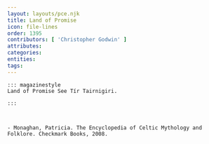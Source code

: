 ```yaml
---
layout: layouts/pce.njk
title: Land of Promise
icon: file-lines
order: 1395
contributors: [ 'Christopher Godwin' ]
attributes:
categories:
entities:
tags:
---
```

``` tab [group1:Info]
::: magazinestyle
Land of Promise See Tír Tairnigiri.

:::
```
``` tab [group1:Attributes]
```
``` tab [group1:Entities]
```
``` tab [group1:Sources]
- Monaghan, Patricia. The Encyclopedia of Celtic Mythology and Folklore. Checkmark Books, 2008.
```
